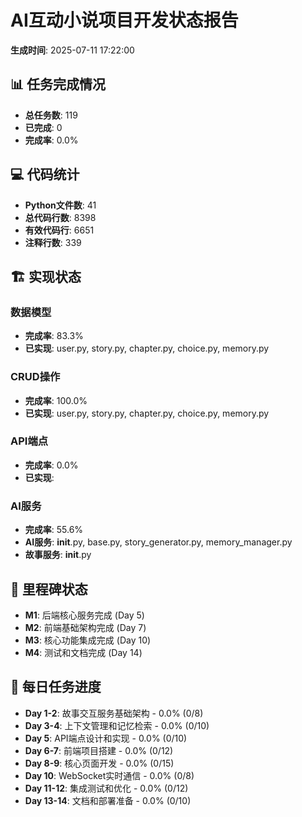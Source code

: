 
# AI互动小说项目开发状态报告

**生成时间**: 2025-07-11 17:22:00

## 📊 任务完成情况

- **总任务数**: 119
- **已完成**: 0
- **完成率**: 0.0%

## 💻 代码统计

- **Python文件数**: 41
- **总代码行数**: 8398
- **有效代码行**: 6651
- **注释行数**: 339

## 🏗️ 实现状态

### 数据模型
- **完成率**: 83.3%
- **已实现**: user.py, story.py, chapter.py, choice.py, memory.py

### CRUD操作
- **完成率**: 100.0%
- **已实现**: user.py, story.py, chapter.py, choice.py, memory.py

### API端点
- **完成率**: 0.0%
- **已实现**: 

### AI服务
- **完成率**: 55.6%
- **AI服务**: __init__.py, base.py, story_generator.py, memory_manager.py
- **故事服务**: __init__.py

## 🎯 里程碑状态

- **M1**: 后端核心服务完成 (Day 5)
- **M2**: 前端基础架构完成 (Day 7)
- **M3**: 核心功能集成完成 (Day 10)
- **M4**: 测试和文档完成 (Day 14)

## 📅 每日任务进度

- **Day 1-2**: 故事交互服务基础架构 - 0.0% (0/8)
- **Day 3-4**: 上下文管理和记忆检索 - 0.0% (0/10)
- **Day 5**: API端点设计和实现 - 0.0% (0/10)
- **Day 6-7**: 前端项目搭建 - 0.0% (0/12)
- **Day 8-9**: 核心页面开发 - 0.0% (0/15)
- **Day 10**: WebSocket实时通信 - 0.0% (0/8)
- **Day 11-12**: 集成测试和优化 - 0.0% (0/12)
- **Day 13-14**: 文档和部署准备 - 0.0% (0/10)
